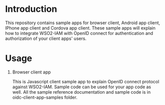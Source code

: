 # Introduction

This repository contains sample apps for browser client, Android app client, IPhone app client and Cordova app client.
These sample apps will explain how to integrate WSO2-IAM with OpenID connect for authentication and authorization of your client apps' users.

# Usage

1. Browser client app
   
   This is Javascript client sample app to explain OpenID connect protocol against WSO2-IAM. Sample code can be used for your app code as well.
   All the sample reference documentation and sample code is in oidc-client-app-samples folder.
